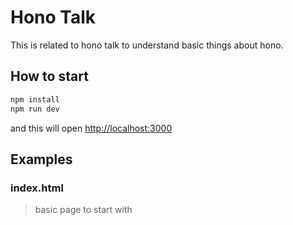 # Hono Talk

This is related to hono talk to understand basic things about hono.

## How to start

```sh
npm install
npm run dev
```

and this will open [http://localhost:3000](http://localhost:3000)

## Examples

### index.html

> basic page to start with
